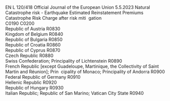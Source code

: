 EN  L 120/418 Official Journal of the European Union 5.5.2023
 Natural Catastrophe risk - Earthquake  Estimated 
Reinstatement 
Premiums  Catastrophe 
Risk Charge 
after risk miti ­
gation  
C0190  C0200  
Republic of Austria  R0830  
Kingdom of Belgium  R0840  
Republic of Bulgaria  R0850  
Republic of Croatia  R0860  
Republic of Cyprus  R0870  
Czech Republic  R0880  
Swiss Confederation; Principality of Lichtenstein  R0890  
French Republic [except Guadeloupe, Martinique, 
the Collectivity of Saint Martin and Réunion]; Prin ­
cipality of Monaco; Principality of Andorra  R0900  
Federal Republic of Germany  R0910  
Hellenic Republic  R0920  
Republic of Hungary  R0930  
Italian Republic; Republic of San Marino; Vatican 
City State  R0940